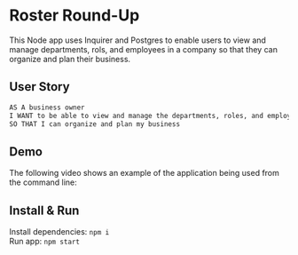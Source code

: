 # Roster Round-Up
This Node app uses Inquirer and Postgres to enable users to view and manage departments, rols, and employees in a company so that they can organize and plan their business.

## User Story
```md
AS A business owner
I WANT to be able to view and manage the departments, roles, and employees in my company
SO THAT I can organize and plan my business
```

## Demo
The following video shows an example of the application being used from the command line:



## Install & Run
Install dependencies: `npm i`</br>
Run app: `npm start` 
